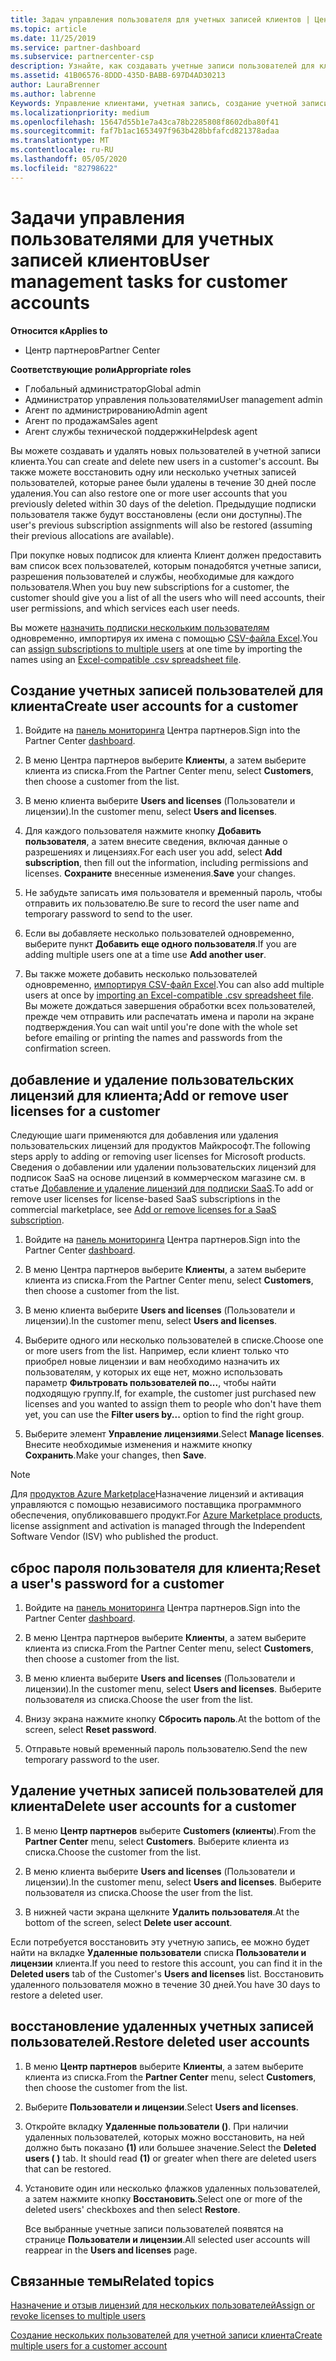 ```yaml
---
title: Задач управления пользователя для учетных записей клиентов | Центр партнеров
ms.topic: article
ms.date: 11/25/2019
ms.service: partner-dashboard
ms.subservice: partnercenter-csp
description: Узнайте, как создавать учетные записи пользователей для клиентов, добавлять или удалять пользовательские лицензии, сбрасывать пароли пользователей, удалять учетные записи пользователей и восстанавливать их.
ms.assetid: 41B06576-8DDD-435D-BABB-697D4AD30213
author: LauraBrenner
ms.author: labrenne
Keywords: Управление клиентами, учетная запись, создание учетной записи, лицензии, назначение лицензии, Управление пользователями, пароль, сброс пароля, смена пароля
ms.localizationpriority: medium
ms.openlocfilehash: 15647d55b1e7a43ca78b2285808f8602dba80f41
ms.sourcegitcommit: faf7b1ac1653497f963b428bbfafcd821378adaa
ms.translationtype: MT
ms.contentlocale: ru-RU
ms.lasthandoff: 05/05/2020
ms.locfileid: "82798622"
---
```

# <a name="user-management-tasks-for-customer-accounts"></a><span data-ttu-id="d391f-104">Задачи управления пользователями для учетных записей клиентов</span><span class="sxs-lookup"><span data-stu-id="d391f-104">User management tasks for customer accounts</span></span>

<span data-ttu-id="d391f-105">**Относится к**</span><span class="sxs-lookup"><span data-stu-id="d391f-105">**Applies to**</span></span>

- <span data-ttu-id="d391f-106">Центр партнеров</span><span class="sxs-lookup"><span data-stu-id="d391f-106">Partner Center</span></span>

<span data-ttu-id="d391f-107">**Соответствующие роли**</span><span class="sxs-lookup"><span data-stu-id="d391f-107">**Appropriate roles**</span></span>

- <span data-ttu-id="d391f-108">Глобальный администратор</span><span class="sxs-lookup"><span data-stu-id="d391f-108">Global admin</span></span>
- <span data-ttu-id="d391f-109">Администратор управления пользователями</span><span class="sxs-lookup"><span data-stu-id="d391f-109">User management admin</span></span>
- <span data-ttu-id="d391f-110">Агент по администрированию</span><span class="sxs-lookup"><span data-stu-id="d391f-110">Admin agent</span></span>
- <span data-ttu-id="d391f-111">Агент по продажам</span><span class="sxs-lookup"><span data-stu-id="d391f-111">Sales agent</span></span>
- <span data-ttu-id="d391f-112">Агент службы технической поддержки</span><span class="sxs-lookup"><span data-stu-id="d391f-112">Helpdesk agent</span></span>

<span data-ttu-id="d391f-113">Вы можете создавать и удалять новых пользователей в учетной записи клиента.</span><span class="sxs-lookup"><span data-stu-id="d391f-113">You can create and delete new users in a customer's account.</span></span> <span data-ttu-id="d391f-114">Вы также можете восстановить одну или несколько учетных записей пользователей, которые ранее были удалены в течение 30 дней после удаления.</span><span class="sxs-lookup"><span data-stu-id="d391f-114">You can also restore one or more user accounts that you previously deleted within 30 days of the deletion.</span></span> <span data-ttu-id="d391f-115">Предыдущие подписки пользователя также будут восстановлены (если они доступны).</span><span class="sxs-lookup"><span data-stu-id="d391f-115">The user's previous subscription assignments will also be restored (assuming their previous allocations are available).</span></span>

<span data-ttu-id="d391f-116">При покупке новых подписок для клиента Клиент должен предоставить вам список всех пользователей, которым понадобятся учетные записи, разрешения пользователей и службы, необходимые для каждого пользователя.</span><span class="sxs-lookup"><span data-stu-id="d391f-116">When you buy new subscriptions for a customer, the customer should give you a list of all the users who will need accounts, their user permissions, and which services each user needs.</span></span>  

<span data-ttu-id="d391f-117">Вы можете [назначить подписки нескольким пользователям](bulk-license-provisioning-for-multiple-users.md) одновременно, импортируя их имена с помощью [CSV-файла Excel](adding-multiple-users-to-a-customer-account.md).</span><span class="sxs-lookup"><span data-stu-id="d391f-117">You can [assign subscriptions to multiple users](bulk-license-provisioning-for-multiple-users.md) at one time by importing the names using an [Excel-compatible .csv spreadsheet file](adding-multiple-users-to-a-customer-account.md).</span></span>

<a href="" id="createuseraccounts"></a>

## <a name="create-user-accounts-for-a-customer"></a><span data-ttu-id="d391f-118">Создание учетных записей пользователей для клиента</span><span class="sxs-lookup"><span data-stu-id="d391f-118">Create user accounts for a customer</span></span>

1. <span data-ttu-id="d391f-119">Войдите на [панель мониторинга](https://partner.microsoft.com/dashboard) Центра партнеров.</span><span class="sxs-lookup"><span data-stu-id="d391f-119">Sign into the Partner Center [dashboard](https://partner.microsoft.com/dashboard).</span></span>

2. <span data-ttu-id="d391f-120">В меню Центра партнеров выберите **Клиенты**, а затем выберите клиента из списка.</span><span class="sxs-lookup"><span data-stu-id="d391f-120">From the Partner Center menu, select **Customers**, then choose a customer from the list.</span></span>

3. <span data-ttu-id="d391f-121">В меню клиента выберите **Users and licenses** (Пользователи и лицензии).</span><span class="sxs-lookup"><span data-stu-id="d391f-121">In the customer menu, select **Users and licenses**.</span></span>

4. <span data-ttu-id="d391f-122">Для каждого пользователя нажмите кнопку **Добавить пользователя**, а затем внесите сведения, включая данные о разрешениях и лицензиях.</span><span class="sxs-lookup"><span data-stu-id="d391f-122">For each user you add, select **Add subscription**, then fill out the information, including permissions and licenses.</span></span> <span data-ttu-id="d391f-123">**Сохраните** внесенные изменения.</span><span class="sxs-lookup"><span data-stu-id="d391f-123">**Save** your changes.</span></span>

5. <span data-ttu-id="d391f-124">Не забудьте записать имя пользователя и временный пароль, чтобы отправить их пользователю.</span><span class="sxs-lookup"><span data-stu-id="d391f-124">Be sure to record the user name and temporary password to send to the user.</span></span>

6. <span data-ttu-id="d391f-125">Если вы добавляете несколько пользователей одновременно, выберите пункт **Добавить еще одного пользователя**.</span><span class="sxs-lookup"><span data-stu-id="d391f-125">If you are adding multiple users one at a time use **Add another user**.</span></span>

7. <span data-ttu-id="d391f-126">Вы также можете добавить несколько пользователей одновременно, [импортируя CSV-файл Excel](adding-multiple-users-to-a-customer-account.md).</span><span class="sxs-lookup"><span data-stu-id="d391f-126">You can also add multiple users at once by [importing an Excel-compatible .csv spreadsheet file](adding-multiple-users-to-a-customer-account.md).</span></span> <span data-ttu-id="d391f-127">Вы можете дождаться завершения обработки всех пользователей, прежде чем отправить или распечатать имена и пароли на экране подтверждения.</span><span class="sxs-lookup"><span data-stu-id="d391f-127">You can wait until you're done with the whole set before emailing or printing the names and passwords from the confirmation screen.</span></span>

<a href="" id="userlicensing"></a>

## <a name="add-or-remove-user-licenses-for-a-customer"></a><span data-ttu-id="d391f-128">добавление и удаление пользовательских лицензий для клиента;</span><span class="sxs-lookup"><span data-stu-id="d391f-128">Add or remove user licenses for a customer</span></span>

<span data-ttu-id="d391f-129">Следующие шаги применяются для добавления или удаления пользовательских лицензий для продуктов Майкрософт.</span><span class="sxs-lookup"><span data-stu-id="d391f-129">The following steps apply to adding or removing user licenses for Microsoft products.</span></span> <span data-ttu-id="d391f-130">Сведения о добавлении или удалении пользовательских лицензий для подписок SaaS на основе лицензий в коммерческом магазине см. в статье [Добавление и удаление лицензий для подписки SaaS](csp-commercial-marketplace-manage.md#add-or-remove-licenses-for-a-saas-subscription).</span><span class="sxs-lookup"><span data-stu-id="d391f-130">To add or remove user licenses for license-based SaaS subscriptions in the commercial marketplace, see [Add or remove licenses for a SaaS subscription](csp-commercial-marketplace-manage.md#add-or-remove-licenses-for-a-saas-subscription).</span></span>

1. <span data-ttu-id="d391f-131">Войдите на [панель мониторинга](https://partner.microsoft.com/dashboard) Центра партнеров.</span><span class="sxs-lookup"><span data-stu-id="d391f-131">Sign into the Partner Center [dashboard](https://partner.microsoft.com/dashboard).</span></span>

2. <span data-ttu-id="d391f-132">В меню Центра партнеров выберите **Клиенты**, а затем выберите клиента из списка.</span><span class="sxs-lookup"><span data-stu-id="d391f-132">From the Partner Center menu, select **Customers**, then choose a customer from the list.</span></span>

3. <span data-ttu-id="d391f-133">В меню клиента выберите **Users and licenses** (Пользователи и лицензии).</span><span class="sxs-lookup"><span data-stu-id="d391f-133">In the customer menu, select **Users and licenses**.</span></span>

4. <span data-ttu-id="d391f-134">Выберите одного или несколько пользователей в списке.</span><span class="sxs-lookup"><span data-stu-id="d391f-134">Choose one or more users from the list.</span></span> <span data-ttu-id="d391f-135">Например, если клиент только что приобрел новые лицензии и вам необходимо назначить их пользователям, у которых их еще нет, можно использовать параметр **Фильтровать пользователей по...**, чтобы найти подходящую группу.</span><span class="sxs-lookup"><span data-stu-id="d391f-135">If, for example, the customer just purchased new licenses and you wanted to assign them to people who don't have them yet, you can use the **Filter users by...** option to find the right group.</span></span>

5. <span data-ttu-id="d391f-136">Выберите элемент **Управление лицензиями**.</span><span class="sxs-lookup"><span data-stu-id="d391f-136">Select **Manage licenses**.</span></span> <span data-ttu-id="d391f-137">Внесите необходимые изменения и нажмите кнопку **Сохранить**.</span><span class="sxs-lookup"><span data-stu-id="d391f-137">Make your changes, then **Save**.</span></span>

> [!NOTE]
> <span data-ttu-id="d391f-138">Для [продуктов Azure Marketplace](csp-commercial-marketplace-manage.md#assign-licenses-and-activate-a-subscription-on-behalf-of-a-customer)Назначение лицензий и активация управляются с помощью независимого поставщика программного обеспечения, опубликовавшего продукт.</span><span class="sxs-lookup"><span data-stu-id="d391f-138">For [Azure Marketplace products](csp-commercial-marketplace-manage.md#assign-licenses-and-activate-a-subscription-on-behalf-of-a-customer), license assignment and activation is managed through the Independent Software Vendor (ISV) who published the product.</span></span>

<a href="" id="resetpassword"></a>

## <a name="reset-a-users-password-for-a-customer"></a><span data-ttu-id="d391f-139">сброс пароля пользователя для клиента;</span><span class="sxs-lookup"><span data-stu-id="d391f-139">Reset a user's password for a customer</span></span>

1. <span data-ttu-id="d391f-140">Войдите на [панель мониторинга](https://partner.microsoft.com/dashboard) Центра партнеров.</span><span class="sxs-lookup"><span data-stu-id="d391f-140">Sign into the Partner Center [dashboard](https://partner.microsoft.com/dashboard).</span></span>

2. <span data-ttu-id="d391f-141">В меню Центра партнеров выберите **Клиенты**, а затем выберите клиента из списка.</span><span class="sxs-lookup"><span data-stu-id="d391f-141">From the Partner Center menu, select **Customers**, then choose a customer from the list.</span></span>

3.  <span data-ttu-id="d391f-142">В меню клиента выберите **Users and licenses** (Пользователи и лицензии).</span><span class="sxs-lookup"><span data-stu-id="d391f-142">In the customer menu, select **Users and licenses**.</span></span> <span data-ttu-id="d391f-143">Выберите пользователя из списка.</span><span class="sxs-lookup"><span data-stu-id="d391f-143">Choose the user from the list.</span></span>

4.  <span data-ttu-id="d391f-144">Внизу экрана нажмите кнопку **Сбросить пароль**.</span><span class="sxs-lookup"><span data-stu-id="d391f-144">At the bottom of the screen, select **Reset password**.</span></span> 

5.  <span data-ttu-id="d391f-145">Отправьте новый временный пароль пользователю.</span><span class="sxs-lookup"><span data-stu-id="d391f-145">Send the new temporary password to the user.</span></span>

<a href="" id="deleteuseraccounts"></a>

## <a name="delete-user-accounts-for-a-customer"></a><span data-ttu-id="d391f-146">Удаление учетных записей пользователей для клиента</span><span class="sxs-lookup"><span data-stu-id="d391f-146">Delete user accounts for a customer</span></span>

1.  <span data-ttu-id="d391f-147">В меню **Центр партнеров** выберите **Customers (клиенты**).</span><span class="sxs-lookup"><span data-stu-id="d391f-147">From the **Partner Center** menu, select **Customers**.</span></span> <span data-ttu-id="d391f-148">Выберите клиента из списка.</span><span class="sxs-lookup"><span data-stu-id="d391f-148">Choose the customer from the list.</span></span>

2.  <span data-ttu-id="d391f-149">В меню клиента выберите **Users and licenses** (Пользователи и лицензии).</span><span class="sxs-lookup"><span data-stu-id="d391f-149">In the customer menu, select **Users and licenses**.</span></span> <span data-ttu-id="d391f-150">Выберите пользователя из списка.</span><span class="sxs-lookup"><span data-stu-id="d391f-150">Choose the user from the list.</span></span>

3.  <span data-ttu-id="d391f-151">В нижней части экрана щелкните **Удалить пользователя**.</span><span class="sxs-lookup"><span data-stu-id="d391f-151">At the bottom of the screen, select **Delete user account**.</span></span>

<span data-ttu-id="d391f-152">Если потребуется восстановить эту учетную запись, ее можно будет найти на вкладке **Удаленные пользователи** списка **Пользователи и лицензии** клиента.</span><span class="sxs-lookup"><span data-stu-id="d391f-152">If you need to restore this account, you can find it in the **Deleted users** tab of the Customer's **Users and licenses** list.</span></span> <span data-ttu-id="d391f-153">Восстановить удаленного пользователя можно в течение 30 дней.</span><span class="sxs-lookup"><span data-stu-id="d391f-153">You have 30 days to restore a deleted user.</span></span>

<a href="" id="restoreuseraccounts"></a>

## <a name="restore-deleted-user-accounts"></a><span data-ttu-id="d391f-154">восстановление удаленных учетных записей пользователей.</span><span class="sxs-lookup"><span data-stu-id="d391f-154">Restore deleted user accounts</span></span>

1.  <span data-ttu-id="d391f-155">В меню **Центр партнеров** выберите **Клиенты**, а затем выберите клиента из списка.</span><span class="sxs-lookup"><span data-stu-id="d391f-155">From the **Partner Center** menu, select **Customers**, then choose the customer from the list.</span></span>

2.  <span data-ttu-id="d391f-156">Выберите **Пользователи и лицензии**.</span><span class="sxs-lookup"><span data-stu-id="d391f-156">Select **Users and licenses**.</span></span>

3.  <span data-ttu-id="d391f-157">Откройте вкладку **Удаленные пользователи ()**. При наличии удаленных пользователей, которых можно восстановить, на ней должно быть показано **(1)** или большее значение.</span><span class="sxs-lookup"><span data-stu-id="d391f-157">Select the **Deleted users ( )** tab. It should read **(1)** or greater when there are deleted users that can be restored.</span></span>

4.  <span data-ttu-id="d391f-158">Установите один или несколько флажков удаленных пользователей, а затем нажмите кнопку **Восстановить**.</span><span class="sxs-lookup"><span data-stu-id="d391f-158">Select one or more of the deleted users' checkboxes and then select **Restore**.</span></span>

    <span data-ttu-id="d391f-159">Все выбранные учетные записи пользователей появятся на странице **Пользователи и лицензии**.</span><span class="sxs-lookup"><span data-stu-id="d391f-159">All selected user accounts will reappear in the **Users and licenses** page.</span></span>

## <a name="related-topics"></a><span data-ttu-id="d391f-160">Связанные темы</span><span class="sxs-lookup"><span data-stu-id="d391f-160">Related topics</span></span>


[<span data-ttu-id="d391f-161">Назначение и отзыв лицензий для нескольких пользователей</span><span class="sxs-lookup"><span data-stu-id="d391f-161">Assign or revoke licenses to multiple users</span></span>](bulk-license-provisioning-for-multiple-users.md)

[<span data-ttu-id="d391f-162">Создание нескольких пользователей для учетной записи клиента</span><span class="sxs-lookup"><span data-stu-id="d391f-162">Create multiple users for a customer account</span></span>](adding-multiple-users-to-a-customer-account.md)